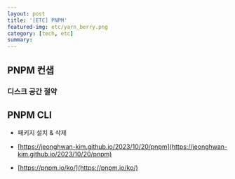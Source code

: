 ```yaml
---
layout: post
title: '[ETC] PNPM'
featured-img: etc/yarn_berry.png
category: [tech, etc]
summary:
---
```


## PNPM 컨샙
### 디스크 공간 절약

## PNPM CLI
- 패키지 설치 & 삭제

- [https://jeonghwan-kim.github.io/2023/10/20/pnpm](https://jeonghwan-kim.github.io/2023/10/20/pnpm)
- [https://pnpm.io/ko/](https://pnpm.io/ko/)
